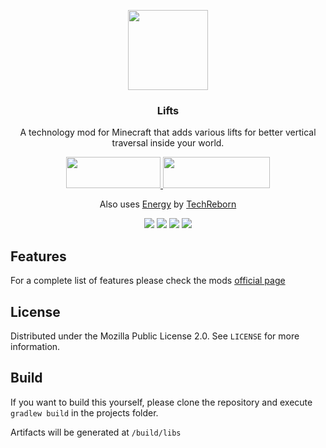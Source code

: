 <p align="center"><img src="https://i.imgur.com/EDj0qEk.png" width="128" height="128"></p>
<h3 align="center">Lifts</h3>
<p align="center">A technology mod for Minecraft that adds various lifts for better vertical traversal inside your world.</p>
<p align="center">
  <a title="Fabric API" href="https://github.com/FabricMC/fabric">
    <img src="https://i.imgur.com/Ol1Tcf8.png" width="151" height="50" />
  </a>
  <a title="Fabric Language Kotlin" href="https://github.com/FabricMC/fabric-language-kotlin" target="_blank" rel="noopener noreferrer">
    <img src="https://i.imgur.com/c1DH9VL.png" width="171" height="50" />
  </a>
  <p align="center">Also uses <a href="https://github.com/TechReborn/Energy">Energy</a> by <a href="https://github.com/TechReborn">TechReborn</a></p>
<p align="center">
  <a href="https://github.com/lucaargolo/lifts/actions"><img src="https://github.com/lucaargolo/lifts/workflows/Build/badge.svg"/></a>
  <a href="https://opensource.org/licenses/MPL-2.0"><img src="https://img.shields.io/badge/License-MPL%202.0-brightgreen.svg"></a>
    <a href="https://www.curseforge.com/minecraft/mc-mods/lifts"><img src="http://cf.way2muchnoise.eu/versions/lifts_latest.svg"></a>
  <a href="https://www.curseforge.com/minecraft/mc-mods/lifts"><img src="http://cf.way2muchnoise.eu/lifts.svg"></a>
</p>

## Features
For a complete list of features please check the mods [official page](https://www.curseforge.com/minecraft/mc-mods/lifts)

## License
Distributed under the Mozilla Public License 2.0. See `LICENSE` for more information.

## Build
If you want to build this yourself, please clone the repository and execute `gradlew build` in the projects folder.

Artifacts will be generated at `/build/libs`

